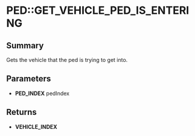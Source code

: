 # PED::GET_VEHICLE_PED_IS_ENTERING

## Summary
Gets the vehicle that the ped is trying to get into.

## Parameters
* **PED_INDEX** pedIndex

## Returns
* **VEHICLE_INDEX**